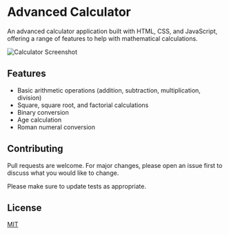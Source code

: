 # Advanced Calculator

An advanced calculator application built with HTML, CSS, and JavaScript, offering a range of features to help with mathematical calculations.

![Calculator Screenshot](https://user-images.githubusercontent.com/115188113/227711111-df7ab961-76c3-4e49-a3c7-e2db60830c58.png)

## Features

- Basic arithmetic operations (addition, subtraction, multiplication, division)
- Square, square root, and factorial calculations
- Binary conversion
- Age calculation
- Roman numeral conversion

## Contributing

Pull requests are welcome. For major changes, please open an issue first to discuss what you would like to change.

Please make sure to update tests as appropriate.

## License

[MIT](https://choosealicense.com/licenses/mit/)
